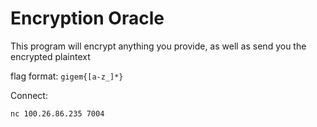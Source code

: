 # Encryption Oracle

This program will encrypt anything you provide, as well as send you the encrypted plaintext

flag format: `gigem{[a-z_]*}`

Connect:
```
nc 100.26.86.235 7004
```
